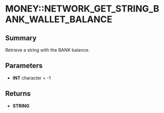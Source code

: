 # MONEY::NETWORK_GET_STRING_BANK_WALLET_BALANCE

## Summary
Retrieve a string with the BANK balance.

## Parameters
* **INT** character = -1

## Returns
* **STRING**